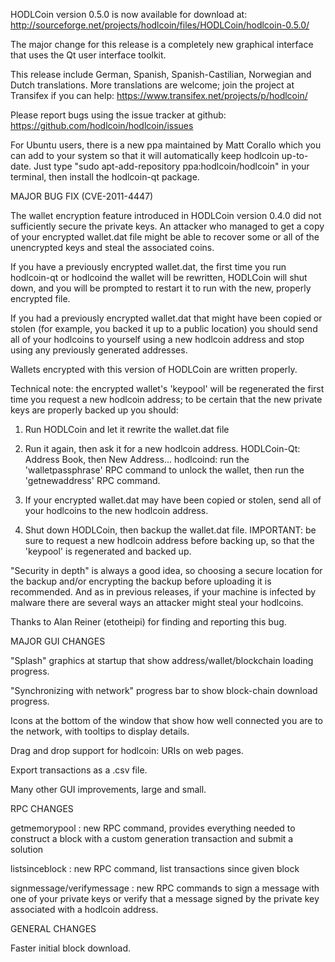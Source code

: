 HODLCoin version 0.5.0 is now available for download at:
http://sourceforge.net/projects/hodlcoin/files/HODLCoin/hodlcoin-0.5.0/

The major change for this release is a completely new graphical interface that uses the Qt user interface toolkit.

This release include German, Spanish, Spanish-Castilian, Norwegian and Dutch translations. More translations are welcome; join the project at Transifex if you can help:
https://www.transifex.net/projects/p/hodlcoin/

Please report bugs using the issue tracker at github:
https://github.com/hodlcoin/hodlcoin/issues

For Ubuntu users, there is a new ppa maintained by Matt Corallo which you can add to your system so that it will automatically keep hodlcoin up-to-date.  Just type "sudo apt-add-repository ppa:hodlcoin/hodlcoin" in your terminal, then install the hodlcoin-qt package.

MAJOR BUG FIX  (CVE-2011-4447)

The wallet encryption feature introduced in HODLCoin version 0.4.0 did not sufficiently secure the private keys. An attacker who
managed to get a copy of your encrypted wallet.dat file might be able to recover some or all of the unencrypted keys and steal the
associated coins.

If you have a previously encrypted wallet.dat, the first time you run hodlcoin-qt or hodlcoind the wallet will be rewritten, HODLCoin will
shut down, and you will be prompted to restart it to run with the new, properly encrypted file.

If you had a previously encrypted wallet.dat that might have been copied or stolen (for example, you backed it up to a public
location) you should send all of your hodlcoins to yourself using a new hodlcoin address and stop using any previously generated addresses.

Wallets encrypted with this version of HODLCoin are written properly.

Technical note: the encrypted wallet's 'keypool' will be regenerated the first time you request a new hodlcoin address; to be certain that the
new private keys are properly backed up you should:

1. Run HODLCoin and let it rewrite the wallet.dat file

2. Run it again, then ask it for a new hodlcoin address.
HODLCoin-Qt: Address Book, then New Address...
hodlcoind: run the 'walletpassphrase' RPC command to unlock the wallet,  then run the 'getnewaddress' RPC command.

3. If your encrypted wallet.dat may have been copied or stolen, send  all of your hodlcoins to the new hodlcoin address.

4. Shut down HODLCoin, then backup the wallet.dat file.
IMPORTANT: be sure to request a new hodlcoin address before backing up, so that the 'keypool' is regenerated and backed up.

"Security in depth" is always a good idea, so choosing a secure location for the backup and/or encrypting the backup before uploading it is recommended. And as in previous releases, if your machine is infected by malware there are several ways an attacker might steal your hodlcoins.

Thanks to Alan Reiner (etotheipi) for finding and reporting this bug.

MAJOR GUI CHANGES

"Splash" graphics at startup that show address/wallet/blockchain loading progress.

"Synchronizing with network" progress bar to show block-chain download progress.

Icons at the bottom of the window that show how well connected you are to the network, with tooltips to display details.

Drag and drop support for hodlcoin: URIs on web pages.

Export transactions as a .csv file.

Many other GUI improvements, large and small.

RPC CHANGES

getmemorypool : new RPC command, provides everything needed to construct a block with a custom generation transaction and submit a solution

listsinceblock : new RPC command, list transactions since given block

signmessage/verifymessage : new RPC commands to sign a message with one of your private keys or verify that a message signed by the private key associated with a hodlcoin address.

GENERAL CHANGES

Faster initial block download.
